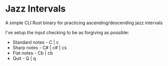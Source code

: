 # Jazz Intervals
A simple CLI Rust binary for practicing ascending/descending jazz intervals

I've setup the input checking to be as forgiving as possible:
- Standard notes - C | c
- Sharp notes - C# | c# | cs
- Flat notes - Cb | cb
- Quit - Q | q
